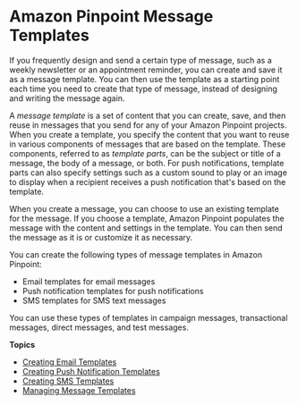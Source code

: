 # Amazon Pinpoint Message Templates<a name="messages-templates"></a>

If you frequently design and send a certain type of message, such as a weekly newsletter or an appointment reminder, you can create and save it as a message template\. You can then use the template as a starting point each time you need to create that type of message, instead of designing and writing the message again\.

A *message template* is a set of content that you can create, save, and then reuse in messages that you send for any of your Amazon Pinpoint projects\. When you create a template, you specify the content that you want to reuse in various components of messages that are based on the template\. These components, referred to as *template parts*, can be the subject or title of a message, the body of a message, or both\. For push notifications, template parts can also specify settings such as a custom sound to play or an image to display when a recipient receives a push notification that's based on the template\.

When you create a message, you can choose to use an existing template for the message\. If you choose a template, Amazon Pinpoint populates the message with the content and settings in the template\. You can then send the message as it is or customize it as necessary\.

You can create the following types of message templates in Amazon Pinpoint:
+ Email templates for email messages
+ Push notification templates for push notifications
+ SMS templates for SMS text messages

You can use these types of templates in campaign messages, transactional messages, direct messages, and test messages\.

**Topics**
+ [Creating Email Templates](message-templates-creating-email.md)
+ [Creating Push Notification Templates](message-templates-creating-push.md)
+ [Creating SMS Templates](message-templates-creating-sms.md)
+ [Managing Message Templates](message-templates-managing.md)